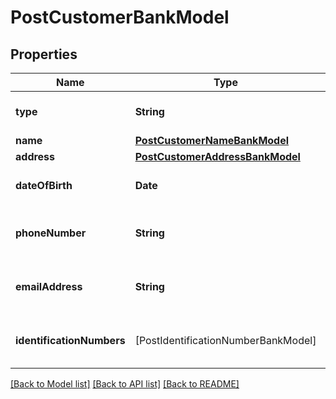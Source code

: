 # PostCustomerBankModel

## Properties
Name | Type | Description | Notes
------------ | ------------- | ------------- | -------------
**type** | **String** | The customer&#39;s type. | 
**name** | [**PostCustomerNameBankModel**](PostCustomerNameBankModel.md) |  | [optional] 
**address** | [**PostCustomerAddressBankModel**](PostCustomerAddressBankModel.md) |  | [optional] 
**dateOfBirth** | **Date** | The customer&#39;s date of birth. | [optional] 
**phoneNumber** | **String** | The customer&#39;s phone number. | [optional] 
**emailAddress** | **String** | The customer&#39;s phone number. | [optional] 
**identificationNumbers** | [PostIdentificationNumberBankModel] | The customer&#39;s identification numbers. | [optional] 

[[Back to Model list]](../README.md#documentation-for-models) [[Back to API list]](../README.md#documentation-for-api-endpoints) [[Back to README]](../README.md)


